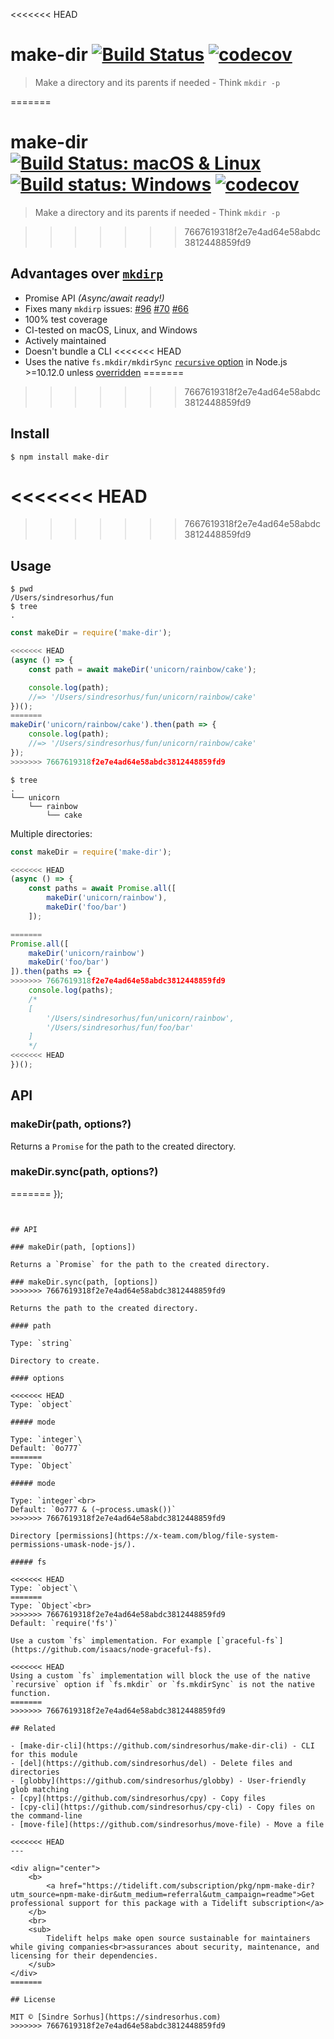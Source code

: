 <<<<<<< HEAD
# make-dir [![Build Status](https://travis-ci.org/sindresorhus/make-dir.svg?branch=master)](https://travis-ci.org/sindresorhus/make-dir) [![codecov](https://codecov.io/gh/sindresorhus/make-dir/branch/master/graph/badge.svg)](https://codecov.io/gh/sindresorhus/make-dir)

> Make a directory and its parents if needed - Think `mkdir -p`

=======
# make-dir [![Build Status: macOS & Linux](https://travis-ci.org/sindresorhus/make-dir.svg?branch=master)](https://travis-ci.org/sindresorhus/make-dir) [![Build status: Windows](https://ci.appveyor.com/api/projects/status/e0vtt8y600w91gcs/branch/master?svg=true)](https://ci.appveyor.com/project/sindresorhus/make-dir/branch/master) [![codecov](https://codecov.io/gh/sindresorhus/make-dir/branch/master/graph/badge.svg)](https://codecov.io/gh/sindresorhus/make-dir)

> Make a directory and its parents if needed - Think `mkdir -p`


>>>>>>> 7667619318f2e7e4ad64e58abdc3812448859fd9
## Advantages over [`mkdirp`](https://github.com/substack/node-mkdirp)

- Promise API *(Async/await ready!)*
- Fixes many `mkdirp` issues: [#96](https://github.com/substack/node-mkdirp/pull/96) [#70](https://github.com/substack/node-mkdirp/issues/70) [#66](https://github.com/substack/node-mkdirp/issues/66)
- 100% test coverage
- CI-tested on macOS, Linux, and Windows
- Actively maintained
- Doesn't bundle a CLI
<<<<<<< HEAD
- Uses the native `fs.mkdir/mkdirSync` [`recursive` option](https://nodejs.org/dist/latest/docs/api/fs.html#fs_fs_mkdir_path_options_callback) in Node.js >=10.12.0 unless [overridden](#fs)
=======

>>>>>>> 7667619318f2e7e4ad64e58abdc3812448859fd9

## Install

```
$ npm install make-dir
```

<<<<<<< HEAD
=======

>>>>>>> 7667619318f2e7e4ad64e58abdc3812448859fd9
## Usage

```
$ pwd
/Users/sindresorhus/fun
$ tree
.
```

```js
const makeDir = require('make-dir');

<<<<<<< HEAD
(async () => {
	const path = await makeDir('unicorn/rainbow/cake');

	console.log(path);
	//=> '/Users/sindresorhus/fun/unicorn/rainbow/cake'
})();
=======
makeDir('unicorn/rainbow/cake').then(path => {
	console.log(path);
	//=> '/Users/sindresorhus/fun/unicorn/rainbow/cake'
});
>>>>>>> 7667619318f2e7e4ad64e58abdc3812448859fd9
```

```
$ tree
.
└── unicorn
    └── rainbow
        └── cake
```

Multiple directories:

```js
const makeDir = require('make-dir');

<<<<<<< HEAD
(async () => {
	const paths = await Promise.all([
		makeDir('unicorn/rainbow'),
		makeDir('foo/bar')
	]);

=======
Promise.all([
	makeDir('unicorn/rainbow')
	makeDir('foo/bar')
]).then(paths => {
>>>>>>> 7667619318f2e7e4ad64e58abdc3812448859fd9
	console.log(paths);
	/*
	[
		'/Users/sindresorhus/fun/unicorn/rainbow',
		'/Users/sindresorhus/fun/foo/bar'
	]
	*/
<<<<<<< HEAD
})();
```

## API

### makeDir(path, options?)

Returns a `Promise` for the path to the created directory.

### makeDir.sync(path, options?)
=======
});
```


## API

### makeDir(path, [options])

Returns a `Promise` for the path to the created directory.

### makeDir.sync(path, [options])
>>>>>>> 7667619318f2e7e4ad64e58abdc3812448859fd9

Returns the path to the created directory.

#### path

Type: `string`

Directory to create.

#### options

<<<<<<< HEAD
Type: `object`

##### mode

Type: `integer`\
Default: `0o777`
=======
Type: `Object`

##### mode

Type: `integer`<br>
Default: `0o777 & (~process.umask())`
>>>>>>> 7667619318f2e7e4ad64e58abdc3812448859fd9

Directory [permissions](https://x-team.com/blog/file-system-permissions-umask-node-js/).

##### fs

<<<<<<< HEAD
Type: `object`\
=======
Type: `Object`<br>
>>>>>>> 7667619318f2e7e4ad64e58abdc3812448859fd9
Default: `require('fs')`

Use a custom `fs` implementation. For example [`graceful-fs`](https://github.com/isaacs/node-graceful-fs).

<<<<<<< HEAD
Using a custom `fs` implementation will block the use of the native `recursive` option if `fs.mkdir` or `fs.mkdirSync` is not the native function.
=======
>>>>>>> 7667619318f2e7e4ad64e58abdc3812448859fd9

## Related

- [make-dir-cli](https://github.com/sindresorhus/make-dir-cli) - CLI for this module
- [del](https://github.com/sindresorhus/del) - Delete files and directories
- [globby](https://github.com/sindresorhus/globby) - User-friendly glob matching
- [cpy](https://github.com/sindresorhus/cpy) - Copy files
- [cpy-cli](https://github.com/sindresorhus/cpy-cli) - Copy files on the command-line
- [move-file](https://github.com/sindresorhus/move-file) - Move a file

<<<<<<< HEAD
---

<div align="center">
	<b>
		<a href="https://tidelift.com/subscription/pkg/npm-make-dir?utm_source=npm-make-dir&utm_medium=referral&utm_campaign=readme">Get professional support for this package with a Tidelift subscription</a>
	</b>
	<br>
	<sub>
		Tidelift helps make open source sustainable for maintainers while giving companies<br>assurances about security, maintenance, and licensing for their dependencies.
	</sub>
</div>
=======

## License

MIT © [Sindre Sorhus](https://sindresorhus.com)
>>>>>>> 7667619318f2e7e4ad64e58abdc3812448859fd9
